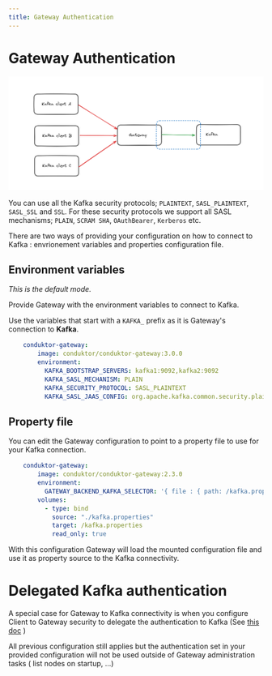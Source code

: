 ```yaml
---
title: Gateway Authentication
---
```


# Gateway Authentication

![image.png](../medias/gateway_auth.png)

You can use all the Kafka security protocols; `PLAINTEXT`, `SASL_PLAINTEXT`, `SASL_SSL` and `SSL`. For these security protocols we support all SASL mechanisms; `PLAIN`, `SCRAM SHA`, `OAuthBearer`, `Kerberos` etc.

There are two ways of providing your configuration on how to connect to Kafka : envrionement variables and properties configuration file.

## Environment variables

_This is the default mode._

Provide Gateway with the environment variables to connect to Kafka.

Use the variables that start with a `KAFKA_` prefix as it is Gateway's connection to **Kafka**.

```yaml
    conduktor-gateway:
        image: conduktor/conduktor-gateway:3.0.0
        environment:
          KAFKA_BOOTSTRAP_SERVERS: kafka1:9092,kafka2:9092
          KAFKA_SASL_MECHANISM: PLAIN
          KAFKA_SECURITY_PROTOCOL: SASL_PLAINTEXT
          KAFKA_SASL_JAAS_CONFIG: org.apache.kafka.common.security.plain.PlainLoginModule required  username="admin" password="admin-secret";
```

## Property file

You can edit the Gateway configuration to point to a property file to use for your Kafka connection.
```yaml
    conduktor-gateway:
        image: conduktor/conduktor-gateway:2.3.0
        environment:
          GATEWAY_BACKEND_KAFKA_SELECTOR: '{ file : { path: /kafka.properties } }'
        volumes:
          - type: bind
            source: "./kafka.properties"
            target: /kafka.properties
            read_only: true
```

With this configuration Gateway will load the mounted configuration file and use it as property source to the Kafka connectivity.

# Delegated Kafka authentication

A special case for Gateway to Kafka connectivity is when you configure Client to Gateway security to delegate the authentication to Kafka (See [this doc](01-Clients.md#delegated_sasl_plaintext) )

All previous configuration still applies but the authentication set in your provided configuration will not be used outside of Gateway administration tasks ( list nodes on startup, ...)

          